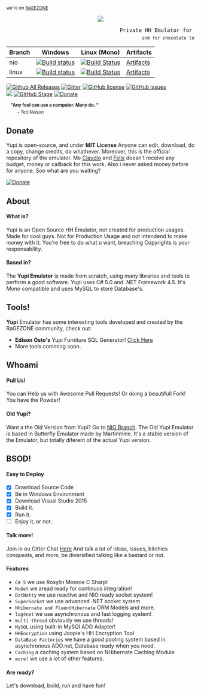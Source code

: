 
<sup>we're on [RaGEZONE](https://forum.ragezone.com/f331/yupi-6-rosylin-mysql-based-1087279/)</sup>
<center><img src="http://i.imgur.com/eiiDJbl.png"/></center>
<pre>
                                    Private HH Emulator for Good Guys!
                                           <sub>and for chocolate lovers</sub>
</pre>


| Branch  | Windows | Linux (Mono) | Artifacts |
|---------|---------|--------------|-----------|
| nio |  [![Build status](https://ci.appveyor.com/api/projects/status/01339k0c9xepbaow/branch/nio?svg=true)](https://ci.appveyor.com/project/sant0ro/yupi-phd9a/branch/nio) | [![Build Status](https://travis-ci.org/sant0ro/Yupi.svg?branch=nio)](https://travis-ci.org/sant0ro/Yupi) | [Artifacts](https://ci.appveyor.com/project/sant0ro/yupi-phd9a/branch/nio/artifacts) |
| linux | [![Build status](https://ci.appveyor.com/api/projects/status/01339k0c9xepbaow/branch/linux?svg=true)](https://ci.appveyor.com/project/sant0ro/yupi-phd9a/branch/linux) | [![Build Status](https://travis-ci.org/sant0ro/Yupi.svg?branch=linux)](https://travis-ci.org/sant0ro/Yupi?branch=linux) | [Artifacts](https://ci.appveyor.com/project/sant0ro/yupi-phd9a/branch/linux/artifacts) |

[![Github All Releases](https://img.shields.io/github/downloads/sant0ro/Yupi/total.svg)]()
 [![Gitter](https://badges.gitter.im/sant0ro/Yupi.svg)](https://gitter.im/sant0ro/Yupi) [![GitHub license](https://img.shields.io/badge/license-MIT-4DB798.svg)](https://raw.githubusercontent.com/sant0ro/Yupi/nio/LICENSE.md)
 [![GitHub issues](https://img.shields.io/github/issues/sant0ro/Yupi.svg)](https://github.com/sant0ro/Yupi/issues)  
<a href="https://zenhub.com"><img src="https://raw.githubusercontent.com/ZenHubIO/support/master/zenhub-badge.png"></a> [![GitHub Stage](https://img.shields.io/badge/stage-alpha-D7AF23.svg)](https://github.com/sant0ro/Yupi)
 [![Donate](https://img.shields.io/badge/donate-paypal-%23D6604A.svg)](https://www.paypal.com/cgi-bin/webscr?cmd=_s-xclick&hosted_button_id=FLYXSZ5B3G9NC)

&nbsp;&nbsp;&nbsp;<sup>**"Any fool can use a computer.  Many do.."**<br>
&nbsp;&nbsp;&nbsp;&nbsp;&nbsp;&nbsp;&nbsp;&nbsp;&nbsp;- *Ted Nelson*</sup>

## Donate

Yupi is open-source, and under <b>MIT License</b>
Anyone can edit, download, do a copy, change credits, do whathever. Moreover, this is the official repository of the emulator.
Me [Claudio](https://github.com/sant0ro) and [Felix](https://github.com/TheDoct0r11) doesn't receive any budget, money or callback for this work. Also i never asked money before for anyone. Soo what are you waiting?

[![Donate](https://www.paypalobjects.com/en_US/i/btn/btn_donate_LG.gif)](https://www.paypal.com/cgi-bin/webscr?cmd=_s-xclick&hosted_button_id=FLYXSZ5B3G9NC)

## About

#### What is?
Yupi is an Open Source HH Emulator, not created for production usages. Made for cool guys. Not for Production Usage and not intendend to make money with it. You're free to do what u want, breaching Copyrights is your responsability.

#### Based in?
The **Yupi Emulator** is made from scratch, using many libraries and tools to perform a good software. Yupi uses C# 5.0 and .NET Framework 4.5. It's _Mono_ compatible and uses MySQL to store Database's.

## Tools!
**Yupi** Emulator has some interesting tools developed and created by the RaGEZONE community, check out:
+ **Edison Osto's** Yupi Furniture SQL Generator! [Click Here](http://forum.ragezone.com/f353/sql-generator-yupi-emulator-1107144/)
+ More tools comming soon.

## Whoami

#### Pull Us!
You can Help us with Awesome Pull Requests! Or doing a beautifull Fork! You have the Powder!

#### Old Yupi?
Want a the Old Version from Yupi? Go to [NIO Branch](https://github.com/sant0ro/Yupi/tree/nio). The Old Yupi Emulator is based in Butterfly Emulator made by Martinmine. It's a stable version of the Emulator, but totally diferent of the actual Yupi version.

## BSOD!

#### Easy to Deploy
- [x] Download Source Code
- [x] Be in Windows Environment
- [x] Download Visual Studio 2015
- [x] Build it.
- [x] Run it.
- [ ] Enjoy it, or not.

#### Talk more!
Join in ou Gitter Chat [Here](https://gitter.im/sant0ro/Yupi) And talk a lot of ideas, issues, bitchies conquests, and more, be diversified talking like a bastard or not.

#### Features
- ``C# 5`` we use Rosylin Monroe C Sharp!
- ``NuGet`` we aread ready for continuos integration!
- ``DotNetty`` we use reactive and NIO ready socket system!
- ``SuperSocket`` we use advanced .NET socket system
- ``NHibernate and FluentHibernate`` ORM Models and more.
- ``log4net`` we use asynchronous and fast logging system!
- ``multi thread`` obviously we use threads!
- ``MySQL`` using built-in MySQl ADO Adapter!
- ``HHEncryption`` using Joopie's HH Encryption Tool
- ``DataBase Factories`` we have a good pooling system based in asynchronous ADO.net, Database ready when you need.
- ``Caching`` a caching system based on NHibernate Caching Module
- ``more!`` we use a lot of other features.

#### Are ready?
Let's download, build, run and have fun!
